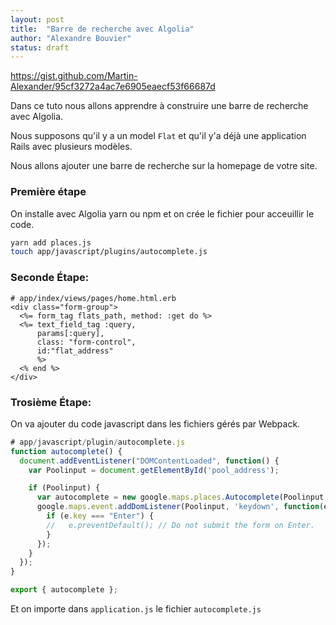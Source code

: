 ```yaml
---
layout: post
title:  "Barre de recherche avec Algolia"
author: "Alexandre Bouvier"
status: draft
---
```


https://gist.github.com/Martin-Alexander/95cf3272a4ac7e6905eaecf53f66687d

Dans ce tuto nous allons apprendre à construire une barre de recherche avec Algolia.

Nous supposons qu'il y a un model `Flat` et qu'il y'a déjà une application Rails avec plusieurs modèles.

Nous allons ajouter une barre de recherche sur la homepage de votre site.

### Première étape

On installe avec Algolia yarn ou npm et on crée le fichier pour acceuillir le code.

```sh
yarn add places.js
touch app/javascript/plugins/autocomplete.js
```

### Seconde Étape:

```erb
# app/index/views/pages/home.html.erb
<div class="form-group">
  <%= form_tag flats_path, method: :get do %>
  <%= text_field_tag :query,
      params[:query],
      class: "form-control",
      id:"flat_address"
      %>
  <% end %>
</div>
```

### Trosième Étape:

On va ajouter du code javascript dans les fichiers gérés par Webpack.

```js
# app/javascript/plugin/autocomplete.js
function autocomplete() {
  document.addEventListener("DOMContentLoaded", function() {
    var Poolinput = document.getElementById('pool_address');

    if (Poolinput) {
      var autocomplete = new google.maps.places.Autocomplete(Poolinput, { types: [ 'geocode' ] });
      google.maps.event.addDomListener(Poolinput, 'keydown', function(e) {
        if (e.key === "Enter") {
        //   e.preventDefault(); // Do not submit the form on Enter.
        }
      });
    }
  });
}

export { autocomplete };
```

Et on importe dans `application.js` le fichier `autocomplete.js`
